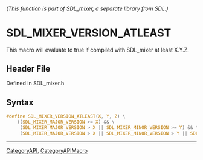 ###### (This function is part of SDL_mixer, a separate library from SDL.)
# SDL_MIXER_VERSION_ATLEAST

This macro will evaluate to true if compiled with SDL_mixer at least X.Y.Z.

## Header File

Defined in SDL_mixer.h

## Syntax

```c
#define SDL_MIXER_VERSION_ATLEAST(X, Y, Z) \
    ((SDL_MIXER_MAJOR_VERSION >= X) && \
     (SDL_MIXER_MAJOR_VERSION > X || SDL_MIXER_MINOR_VERSION >= Y) && \
     (SDL_MIXER_MAJOR_VERSION > X || SDL_MIXER_MINOR_VERSION > Y || SDL_MIXER_PATCHLEVEL >= Z))
```

----
[CategoryAPI](CategoryAPI), [CategoryAPIMacro](CategoryAPIMacro)

